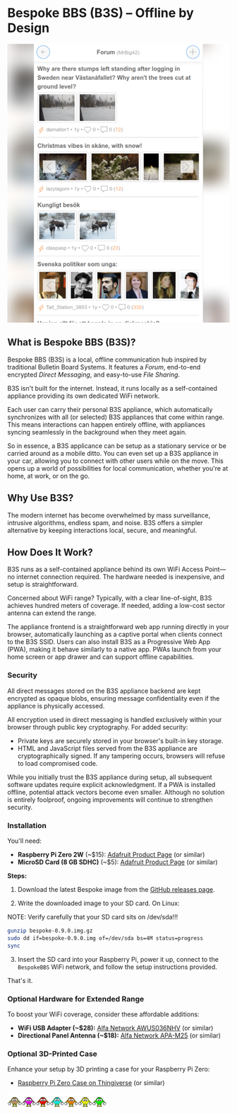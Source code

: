 # Bespoke BBS (B3S) – Offline by Design

![Feature Overview](/doc/screenshot.png)

## What is Bespoke BBS (B3S)?

Bespoke BBS (B3S) is a local, offline communication hub inspired by traditional Bulletin Board Systems. It features a *Forum*, end-to-end encrypted *Direct Messaging*, and easy-to-use *File Sharing*.

B3S isn't built for the internet. Instead, it runs locally as a self-contained appliance providing its own dedicated WiFi network.

Each user can carry their personal B3S appliance, which automatically synchronizes with all (or selected) B3S appliances that come within range. This means interactions can happen entirely offline, with appliances syncing seamlessly in the background when they meet again.

So in essence, a B3S applicance can be setup as a stationary service or be carried around as a mobile ditto. You can even set up a B3S appliance in your car, allowing you to connect with other users while on the move. This opens up a world of possibilities for local communication, whether you're at home, at work, or on the go.

## Why Use B3S?

The modern internet has become overwhelmed by mass surveillance, intrusive algorithms, endless spam, and noise. B3S offers a simpler alternative by keeping interactions local, secure, and meaningful.

## How Does It Work?

B3S runs as a self-contained appliance behind its own WiFi Access Point—no internet connection required. The hardware needed is inexpensive, and setup is straightforward.

Concerned about WiFi range? Typically, with a clear line-of-sight, B3S achieves hundred meters of coverage. If needed, adding a low-cost sector antenna can extend the range.

The appliance frontend is a straightforward web app running directly in your browser, automatically launching as a captive portal when clients connect to the B3S SSID. Users can also install B3S as a Progressive Web App (PWA), making it behave similarly to a native app. PWAs launch from your home screen or app drawer and can support offline capabilities.

### Security

All direct messages stored on the B3S appliance backend are kept encrypted as opaque blobs, ensuring message confidentiality even if the appliance is physically accessed.

All encryption used in direct messaging is handled exclusively within your browser through public key cryptography. For added security:

- Private keys are securely stored in your browser's built-in key storage.
- HTML and JavaScript files served from the B3S appliance are cryptographically signed. If any tampering occurs, browsers will refuse to load compromised code.

While you initially trust the B3S appliance during setup, all subsequent software updates require explicit acknowledgment. If a PWA is installed offline, potential attack vectors become even smaller. Although no solution is entirely foolproof, ongoing improvements will continue to strengthen security.

### Installation

You'll need:

- **Raspberry Pi Zero 2W** (\~\$15): [Adafruit Product Page](https://www.adafruit.com/product/5291) (or similar)
- **MicroSD Card (8 GB SDHC)** (\~\$5): [Adafruit Product Page](https://www.adafruit.com/product/1294) (or similar)

**Steps:**

1. Download the latest Bespoke image from the [GitHub releases page](https://github.com/joagre/bespoke/releases).

2. Write the downloaded image to your SD card. On Linux:

NOTE: Verify carefully that your SD card sits on /dev/sda!!!

```bash
gunzip bespoke-0.9.0.img.gz
sudo dd if=bespoke-0.9.0.img of=/dev/sda bs=4M status=progress
sync
```

3. Insert the SD card into your Raspberry Pi, power it up, connect to the `BespokeBBS` WiFi network, and follow the setup instructions provided.

That's it.

### Optional Hardware for Extended Range

To boost your WiFi coverage, consider these affordable additions:

- **WiFi USB Adapter (\~\$28):** [Alfa Network AWUS036NHV](https://alfa-network.eu/wi-fi/wi-fi-adapters/awus036nhv) (or similar)
- **Directional Panel Antenna (\~\$18):** [Alfa Network APA-M25](https://alfa-network.eu/antennas/wi-fi-antennas/apa-m25) (or similar)

### Optional 3D-Printed Case

Enhance your setup by 3D printing a case for your Raspberry Pi Zero:

- [Raspberry Pi Zero Case on Thingiverse](https://www.thingiverse.com/thing:1167846) (or similar)

![The Bespoke team](lib/webapp/priv/docroot/images/the-team.gif)
